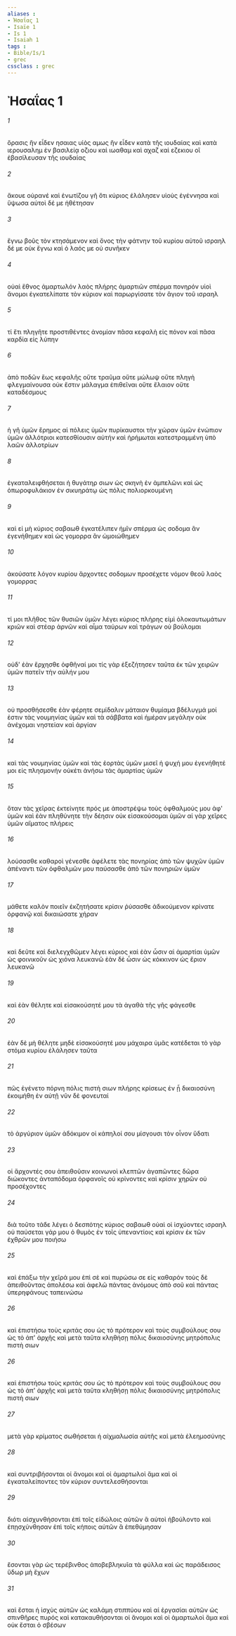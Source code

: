 ```yaml
---
aliases : 
- Ἠσαΐας 1
- Isaïe 1
- Is 1
- Isaiah 1
tags : 
- Bible/Is/1
- grec
cssclass : grec
---
```


# Ἠσαΐας 1

###### 1
ὅρασις ἣν εἶδεν ησαιας υἱὸς αμως ἣν εἶδεν κατὰ τῆς ιουδαίας καὶ κατὰ ιερουσαλημ ἐν βασιλείᾳ οζιου καὶ ιωαθαμ καὶ αχαζ καὶ εζεκιου οἳ ἐβασίλευσαν τῆς ιουδαίας
###### 2
ἄκουε οὐρανέ καὶ ἐνωτίζου γῆ ὅτι κύριος ἐλάλησεν υἱοὺς ἐγέννησα καὶ ὕψωσα αὐτοὶ δέ με ἠθέτησαν
###### 3
ἔγνω βοῦς τὸν κτησάμενον καὶ ὄνος τὴν φάτνην τοῦ κυρίου αὐτοῦ ισραηλ δέ με οὐκ ἔγνω καὶ ὁ λαός με οὐ συνῆκεν
###### 4
οὐαὶ ἔθνος ἁμαρτωλόν λαὸς πλήρης ἁμαρτιῶν σπέρμα πονηρόν υἱοὶ ἄνομοι ἐγκατελίπατε τὸν κύριον καὶ παρωργίσατε τὸν ἅγιον τοῦ ισραηλ
###### 5
τί ἔτι πληγῆτε προστιθέντες ἀνομίαν πᾶσα κεφαλὴ εἰς πόνον καὶ πᾶσα καρδία εἰς λύπην
###### 6
ἀπὸ ποδῶν ἕως κεφαλῆς οὔτε τραῦμα οὔτε μώλωψ οὔτε πληγὴ φλεγμαίνουσα οὐκ ἔστιν μάλαγμα ἐπιθεῖναι οὔτε ἔλαιον οὔτε καταδέσμους
###### 7
ἡ γῆ ὑμῶν ἔρημος αἱ πόλεις ὑμῶν πυρίκαυστοι τὴν χώραν ὑμῶν ἐνώπιον ὑμῶν ἀλλότριοι κατεσθίουσιν αὐτήν καὶ ἠρήμωται κατεστραμμένη ὑπὸ λαῶν ἀλλοτρίων
###### 8
ἐγκαταλειφθήσεται ἡ θυγάτηρ σιων ὡς σκηνὴ ἐν ἀμπελῶνι καὶ ὡς ὀπωροφυλάκιον ἐν σικυηράτῳ ὡς πόλις πολιορκουμένη
###### 9
καὶ εἰ μὴ κύριος σαβαωθ ἐγκατέλιπεν ἡμῖν σπέρμα ὡς σοδομα ἂν ἐγενήθημεν καὶ ὡς γομορρα ἂν ὡμοιώθημεν
###### 10
ἀκούσατε λόγον κυρίου ἄρχοντες σοδομων προσέχετε νόμον θεοῦ λαὸς γομορρας
###### 11
τί μοι πλῆθος τῶν θυσιῶν ὑμῶν λέγει κύριος πλήρης εἰμὶ ὁλοκαυτωμάτων κριῶν καὶ στέαρ ἀρνῶν καὶ αἷμα ταύρων καὶ τράγων οὐ βούλομαι
###### 12
οὐδ' ἐὰν ἔρχησθε ὀφθῆναί μοι τίς γὰρ ἐξεζήτησεν ταῦτα ἐκ τῶν χειρῶν ὑμῶν πατεῖν τὴν αὐλήν μου
###### 13
οὐ προσθήσεσθε ἐὰν φέρητε σεμίδαλιν μάταιον θυμίαμα βδέλυγμά μοί ἐστιν τὰς νουμηνίας ὑμῶν καὶ τὰ σάββατα καὶ ἡμέραν μεγάλην οὐκ ἀνέχομαι νηστείαν καὶ ἀργίαν
###### 14
καὶ τὰς νουμηνίας ὑμῶν καὶ τὰς ἑορτὰς ὑμῶν μισεῖ ἡ ψυχή μου ἐγενήθητέ μοι εἰς πλησμονήν οὐκέτι ἀνήσω τὰς ἁμαρτίας ὑμῶν
###### 15
ὅταν τὰς χεῖρας ἐκτείνητε πρός με ἀποστρέψω τοὺς ὀφθαλμούς μου ἀφ' ὑμῶν καὶ ἐὰν πληθύνητε τὴν δέησιν οὐκ εἰσακούσομαι ὑμῶν αἱ γὰρ χεῖρες ὑμῶν αἵματος πλήρεις
###### 16
λούσασθε καθαροὶ γένεσθε ἀφέλετε τὰς πονηρίας ἀπὸ τῶν ψυχῶν ὑμῶν ἀπέναντι τῶν ὀφθαλμῶν μου παύσασθε ἀπὸ τῶν πονηριῶν ὑμῶν
###### 17
μάθετε καλὸν ποιεῖν ἐκζητήσατε κρίσιν ῥύσασθε ἀδικούμενον κρίνατε ὀρφανῷ καὶ δικαιώσατε χήραν
###### 18
καὶ δεῦτε καὶ διελεγχθῶμεν λέγει κύριος καὶ ἐὰν ὦσιν αἱ ἁμαρτίαι ὑμῶν ὡς φοινικοῦν ὡς χιόνα λευκανῶ ἐὰν δὲ ὦσιν ὡς κόκκινον ὡς ἔριον λευκανῶ
###### 19
καὶ ἐὰν θέλητε καὶ εἰσακούσητέ μου τὰ ἀγαθὰ τῆς γῆς φάγεσθε
###### 20
ἐὰν δὲ μὴ θέλητε μηδὲ εἰσακούσητέ μου μάχαιρα ὑμᾶς κατέδεται τὸ γὰρ στόμα κυρίου ἐλάλησεν ταῦτα
###### 21
πῶς ἐγένετο πόρνη πόλις πιστὴ σιων πλήρης κρίσεως ἐν ᾗ δικαιοσύνη ἐκοιμήθη ἐν αὐτῇ νῦν δὲ φονευταί
###### 22
τὸ ἀργύριον ὑμῶν ἀδόκιμον οἱ κάπηλοί σου μίσγουσι τὸν οἶνον ὕδατι
###### 23
οἱ ἄρχοντές σου ἀπειθοῦσιν κοινωνοὶ κλεπτῶν ἀγαπῶντες δῶρα διώκοντες ἀνταπόδομα ὀρφανοῖς οὐ κρίνοντες καὶ κρίσιν χηρῶν οὐ προσέχοντες
###### 24
διὰ τοῦτο τάδε λέγει ὁ δεσπότης κύριος σαβαωθ οὐαὶ οἱ ἰσχύοντες ισραηλ οὐ παύσεται γάρ μου ὁ θυμὸς ἐν τοῖς ὑπεναντίοις καὶ κρίσιν ἐκ τῶν ἐχθρῶν μου ποιήσω
###### 25
καὶ ἐπάξω τὴν χεῖρά μου ἐπὶ σὲ καὶ πυρώσω σε εἰς καθαρόν τοὺς δὲ ἀπειθοῦντας ἀπολέσω καὶ ἀφελῶ πάντας ἀνόμους ἀπὸ σοῦ καὶ πάντας ὑπερηφάνους ταπεινώσω
###### 26
καὶ ἐπιστήσω τοὺς κριτάς σου ὡς τὸ πρότερον καὶ τοὺς συμβούλους σου ὡς τὸ ἀπ' ἀρχῆς καὶ μετὰ ταῦτα κληθήσῃ πόλις δικαιοσύνης μητρόπολις πιστὴ σιων
###### 26
καὶ ἐπιστήσω τοὺς κριτάς σου ὡς τὸ πρότερον καὶ τοὺς συμβούλους σου ὡς τὸ ἀπ' ἀρχῆς καὶ μετὰ ταῦτα κληθήσῃ πόλις δικαιοσύνης μητρόπολις πιστὴ σιων
###### 27
μετὰ γὰρ κρίματος σωθήσεται ἡ αἰχμαλωσία αὐτῆς καὶ μετὰ ἐλεημοσύνης
###### 28
καὶ συντριβήσονται οἱ ἄνομοι καὶ οἱ ἁμαρτωλοὶ ἅμα καὶ οἱ ἐγκαταλείποντες τὸν κύριον συντελεσθήσονται
###### 29
διότι αἰσχυνθήσονται ἐπὶ τοῖς εἰδώλοις αὐτῶν ἃ αὐτοὶ ἠβούλοντο καὶ ἐπῃσχύνθησαν ἐπὶ τοῖς κήποις αὐτῶν ἃ ἐπεθύμησαν
###### 30
ἔσονται γὰρ ὡς τερέβινθος ἀποβεβληκυῖα τὰ φύλλα καὶ ὡς παράδεισος ὕδωρ μὴ ἔχων
###### 31
καὶ ἔσται ἡ ἰσχὺς αὐτῶν ὡς καλάμη στιππύου καὶ αἱ ἐργασίαι αὐτῶν ὡς σπινθῆρες πυρός καὶ κατακαυθήσονται οἱ ἄνομοι καὶ οἱ ἁμαρτωλοὶ ἅμα καὶ οὐκ ἔσται ὁ σβέσων
